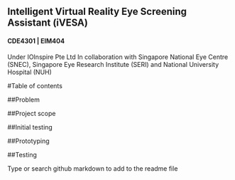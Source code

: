 ## Intelligent Virtual Reality Eye Screening Assistant (iVESA)
#### CDE4301 | EIM404
Under IOInspire Pte Ltd 
In collaboration with Singapore National Eye Centre (SNEC), Singapore Eye Research Institute (SERI) and National University Hospital (NUH)


#Table of contents

##Problem

##Project scope

##Initial testing

##Prototyping

##Testing


Type or search github markdown to add to the readme file

